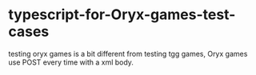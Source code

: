 # typescript-for-Oryx-games-test-cases
testing oryx games is a bit different from testing tgg games, Oryx games use POST every time with a xml body.
